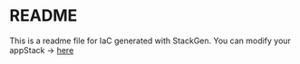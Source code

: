 # README
This is a readme file for IaC generated with StackGen.
You can modify your appStack -> [here](http://main.dev.stackgen.com/appstacks/95a6e521-0b09-4538-9f6e-4c863ddb7847)
